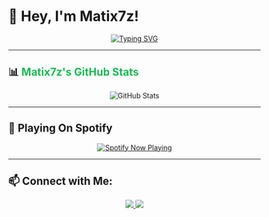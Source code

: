 # 👋 Hey, I'm Matix7z!

<div align="center">
  <a href="https://git.io/typing-svg">
    <img src="https://readme-typing-svg.herokuapp.com?font=Fira+Code&pause=1000&color=1DB954&width=435&lines=Hey%2C+welcome+to+my+GitHub!;I+love+LilO+and+Fortnite!" alt="Typing SVG" />
  </a>
</div>

---

## 📊 <span style="color:#1DB954">Matix7z's GitHub Stats</span>

<p align="center">
  <img src="https://github-readme-stats.vercel.app/api?username=Matix7z&show_icons=true&theme=dark&icon_color=1DB954&title_color=1DB954&text_color=ffffff" alt="GitHub Stats" />
</p>

---

## 🎵 Playing On Spotify 

<p align="center">
  <a href="https://github.com/kittinan/spotify-github-profile">
    <img src="https://spotify-github-profile.kittinanx.com/api/view?uid=31p4sdfodgec6dn6qqydvpkcjytu&cover_image=true&theme=default&show_offline=false&background_color=121212&interchange=true" alt="Spotify Now Playing">
  </a>
</p>

---

## 📫 Connect with Me:
<p align="center">
  <a href="https://twitter.com/j1xtx" target="_blank">
    <img src="https://img.shields.io/badge/X-000000?style=for-the-badge&logo=x&logoColor=white" />
  </a>
  <a href="https://discord.com/users/1114912242920587295" target="_blank">
    <img src="https://img.shields.io/badge/Discord-5865F2?style=for-the-badge&logo=discord&logoColor=white" />
  </a>
</p>
